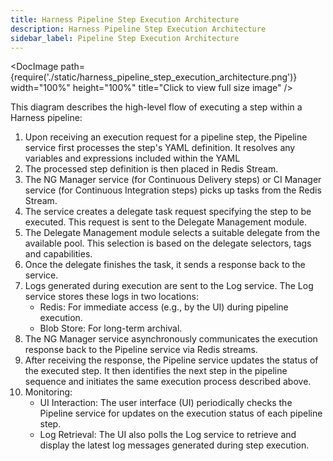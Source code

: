 ```yaml
---
title: Harness Pipeline Step Execution Architecture
description: Harness Pipeline Step Execution Architecture
sidebar_label: Pipeline Step Execution Architecture
---
```


<DocImage path={require('./static/harness_pipeline_step_execution_architecture.png')} width="100%" height="100%" title="Click to view full size image" />

This diagram describes the high-level flow of executing a step within a Harness pipeline:

1. Upon receiving an execution request for a pipeline step, the Pipeline service first processes the step's YAML definition. It resolves any variables and expressions included within the YAML
2. The processed step definition is then placed in Redis Stream.
3. The NG Manager service (for Continuous Delivery steps) or CI Manager service (for Continuous Integration steps) picks up tasks from the Redis Stream.
4. The service creates a delegate task request specifying the step to be executed. This request is sent to the Delegate Management module.
5. The Delegate Management module selects a suitable delegate from the available pool. This selection is based on the delegate selectors, tags and capabilities.
6. Once the delegate finishes the task, it sends a response back to the service.
7. Logs generated during execution are sent to the Log service. The Log service stores these logs in two locations:
    - Redis: For immediate access (e.g., by the UI) during pipeline execution.
    - Blob Store: For long-term archival.
8. The NG Manager service asynchronously communicates the execution response back to the Pipeline service via Redis streams.
9. After receiving the response, the Pipeline service updates the status of the executed step. It then identifies the next step in the pipeline sequence and initiates the same execution process described above.
10. Monitoring:
    - UI Interaction: The user interface (UI) periodically checks the Pipeline service for updates on the execution status of each pipeline step.
    - Log Retrieval: The UI also polls the Log service to retrieve and display the latest log messages generated during step execution.
